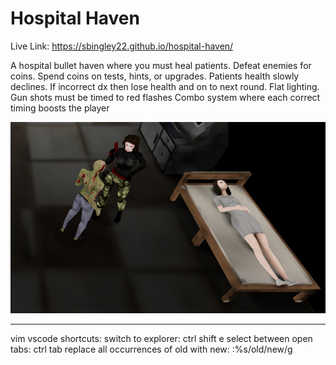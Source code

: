 # Hospital Haven

Live Link: https://sbingley22.github.io/hospital-haven/

A hospital bullet haven where you must heal patients. 
Defeat enemies for coins. Spend coins on tests, hints, or upgrades. 
Patients health slowly declines. If incorrect dx then lose health and on to next round.
Flat lighting.
Gun shots must be timed to red flashes
Combo system where each correct timing boosts the player

![screenshot](./screenshot.png)

-----------------------------------------------------------------------------------------


vim vscode shortcuts:
switch to explorer: ctrl shift e
select between open tabs: ctrl tab
replace all occurrences of old with new: :%s/old/new/g
